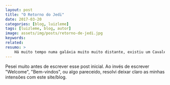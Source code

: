 ```yaml
---
layout: post
title: "O Retorno do Jedi"
date: 2017-03-20
categories: [blog, luizleme]
tags: [luizleme, blog, autor]
image: assets/img/posts/retorno-de-jedi.jpg
keywords:
related:
resumo: >
    Há muito tempo numa galáxia muito muito distante, existiu um Cavaleiro Jedi que repentinamente desapareceu, agora ele está de volta para reassumir seu locar em sua comunidade.
---
```


Pesei muito antes de escrever esse post inicial. Ao invés de escrever "Welcome", "Bem-vindos", ou algo pareceido, resolvi deixar claro as minhas intensões com este site/blog.